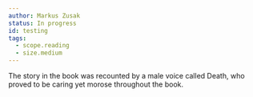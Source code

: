 ```yaml
---
author: Markus Zusak
status: In progress
id: testing
tags:
  - scope.reading
  - size.medium
---
```


The story in the book was recounted by a male voice called Death, who proved to be caring yet morose throughout the book.
